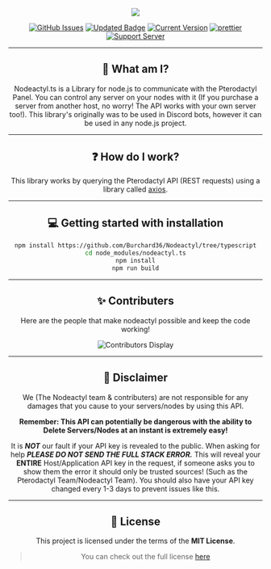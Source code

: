 <div align="center">

<p>
  <a>
    <img href="" src="https://cdn.discordapp.com/attachments/754460402729091212/854819777835171850/image0.jpg" height="auto">
  </a>
</p>

[![GitHub Issues](https://img.shields.io/github/issues/Burchard36/Nodeactyl.svg?style=for-the-badge)](https://github.com/Burchard36/Nodeactyl/issues)
[![Updated Badge](https://badges.pufler.dev/updated/Burchard36/Nodeactyl?style=for-the-badge)](https://github.com/Burchard36/Nodeactyl/)
[![Current Version](https://img.shields.io/badge/version-0.0.1-red.svg?style=for-the-badge)](https://github.com/Burchard36/Nodeactyl)
[![prettier](https://img.shields.io/badge/code_style-prettier-ff69b4.svg?style=for-the-badge)](https://github.com/prettier/prettier)
[![Support Server](https://img.shields.io/discord/560595384028758048.svg?label=Discord&logo=Discord&colorB=7289da&style=for-the-badge)](https://discord.gg/HvQ4JTqCvs)

---

## 📌 What am I?

Nodeactyl.ts is a Library for node.js to communicate with the Pterodactyl Panel. You can control any server on your nodes with it (If you purchase a server from another host, no worry! The API works with your own server too!). This library's originally was to be used in Discord bots, however it can be used in any node.js project.

---

## ❓ How do I work?

This library works by querying the Pterodactyl API \(REST requests\) using a library called [axios](https://www.npmjs.com/package/axios).

---

## 💻 Getting started with installation

```bash
npm install https://github.com/Burchard36/Nodeactyl/tree/typescript
cd node_modules/nodeactyl.ts
npm install
npm run build
```

---

## ✨ Contributers

Here are the people that make nodeactyl possible and keep the code working!

![Contributors Display](https://badges.pufler.dev/contributors/Burchard36/Nodeactyl?size=50&padding=5&bots=true)

---
## 🚨 Disclaimer

We \(The Nodeactyl team & contributers\) are not responsible for any damages that you cause to your servers/nodes by using this API.

**Remember: This API can potentially be dangerous with the ability to Delete Servers/Nodes at an instant is extremely easy!**

It is **_NOT_** our fault if your API key is revealed to the public. When asking for help **_PLEASE DO NOT SEND THE FULL STACK ERROR._** This will reveal your **ENTIRE** Host/Application API key in the request, if someone asks you to show them the error it should only be trusted sources! \(Such as the Pterodactyl Team/Nodeactyl Team\). You should also have your API key changed every 1-3 days to prevent issues like this.

---

## 🧾 License

This project is licensed under the terms of the **MIT License**.

> You can check out the full license [here](https://github.com/Burchard36/Nodeactyl/blob/typescript/LICENSE)

</div>
